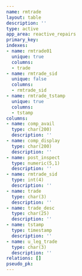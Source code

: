 ```yaml
---
name: rmtrade
layout: table
description: ''
type: active
app_area: reactive_repairs
primary_key: 
indexes:
- name: rmtrade01
  unique: true
  columns:
  - trade
- name: rmtrade_sid
  unique: false
  columns:
  - rmtrade_sid
- name: rmtrade_tstamp
  unique: true
  columns:
  - tstamp
columns:
- name: comp_avail
  type: char(200)
  description: ''
- name: comp_display
  type: char(200)
  description: ''
- name: post_inspect
  type: numeric(5,1)
  description: ''
- name: rmtrade_sid
  type: int(4)
  description: ''
- name: trade
  type: char(3)
  description: ''
- name: trade_desc
  type: char(25)
  description: ''
- name: tstamp
  type: timestamp
  description: ''
- name: u_leg_trade
  type: char(3)
  description: ''
relations: []
pseudo_pk: 
---
```


